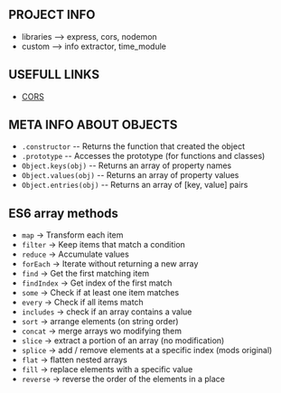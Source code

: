 ## PROJECT INFO
+ libraries --> express, cors, nodemon
+ custom --> info extractor, time_module


## USEFULL LINKS
+ [CORS](https://en.wikipedia.org/wiki/Cross-origin_resource_sharing)



## META INFO ABOUT OBJECTS
+ `.constructor` -- Returns the function that created the object
+ `.prototype` -- Accesses the prototype (for functions and classes)
+ `Object.keys(obj)` -- Returns an array of property names
+ `Object.values(obj)` -- Returns an array of property values
+ `Object.entries(obj)` -- Returns an array of [key, value] pairs


## ES6 array methods
+ `map` -> Transform each item
+ `filter` -> Keep items that match a condition
+ `reduce` -> Accumulate values
+ `forEach` -> Iterate without returning a new array
+ `find` -> Get the first matching item
+ `findIndex` -> Get index of the first match
+ `some` -> Check if at least one item matches
+ `every` -> Check if all items match
+ `includes` -> check if an array contains a value
+ `sort` -> arrange elements (on string order)
+ `concat` -> merge arrays wo modifying them
+ `slice` -> extract a portion of an array (no modification)
+ `splice` -> add / remove elements at a specific index (mods original)
+ `flat` -> flatten nested arrays
+ `fill` -> replace elements with a specific value
+ `reverse` -> reverse the order of the elements in a place





